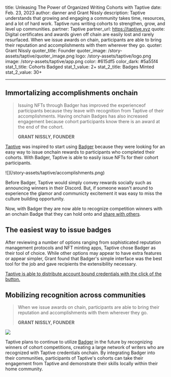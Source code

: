 title: Unleasing The Power of Organized Writing Cohorts with Taptive
date: Feb. 23, 2023
author: danner and Grant Nissly
description: Taptive understands that growing and engaging a community takes time, resources, and a lot of hard work. Taptive runs writing cohorts to strengthen, grow, and level up communities.
partner: Taptive
partner_url: https://taptive.xyz
quote: Digital certificates and awards given off chain are easily lost and rarely resurfaced. When we issue awards on chain, participants are able to bring their reputation and accomplishments with them wherever they go.
quoter: Grant Nissly
quoter_title: Founder
quoter_image: /story-assets/taptive/quoter_image.png
logo: /story-assets/taptive/logo.png
image: /story-assets/taptive/app.png
color: #615df5
color_dark: #5a55f4
stat_1_title: Cohorts Badged
stat_1_value: 2+
stat_2_title: Badges Minted
stat_2_value: 30+

---

## Immortalizing accomplishments onchain

> Issuing NFTs through Badger has improved the experienceof participants because they leave with recognition from Taptive of their accomplishments. Having onchain Badges has also increased engagement because cohort participants know there is an award at the end of the cohort.
>
> **GRANT NISSLY, FOUNDER**

[Taptive](https://taptive.xyz) was inspired to start using [Badger](/) because they were looking for an easy way to issue onchain rewards to participants who completed their cohorts. With Badger, Taptive is able to easily issue NFTs for their cohort participants.

<div className="blobs">![](/story-assets/taptive/accomplishments.png)<div className="blob" style="background: #615df5"></div><div className="blob" style="background: #5a55f4"></div></div>

Before Badger, Taptive would simply convey rewards socially such as announcing winners in their Discord. But, if someone wasn't around to experience the glamor and communicty excitement it was easy to miss the culture building opportunity.

Now, with Badger they are now able to recognize competition winners with an onchain Badge that they can hold onto and [share with others](/stories/mdao/#meaningful-representation-of-achievement).

## The easiest way to issue badges

After reviewing a number of options ranging from sophisticated reputation management protocols and NFT minting apps, Taptive chose Badger as their tool of choice. While other options may appear to have extra features or appear simpler, Grant found that Badger's simple interface was the best tool for the job and gave recipients the extensibility necessary.

[Taptive is able to distribute account bound credentials with the click of the button.](https://docs.trybadger.com/our-vision)

## Mobilizing recognition across communities

> When we issue awards on chain, participants are able to bring their reputation and accomplishments with them wherever they go.
>
> **GRANT NISSLY, FOUNDER**

![](/story-assets/taptive/collab.png)

Taptive plans to continue to utilize [Badger](/) in the future by recognizing winners of cohort competitions, creating a large network of writers who are recognized with Taptive credentials onchain. By integrating Badger into their communities, participants of Taptive's cohorts can take their engagement from Taptive and demonstrate their skills locally within their home community.
